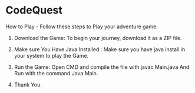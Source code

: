 # CodeQuest
How to Play -
Follow these steps to Play your adventure game:



1. Download the Game: To begin your journey, download it as a ZIP file.
2. Make sure You Have Java Installed : Make sure you have java install in your system to play the Game.
3. Run the Game: Open CMD and compile the file with javac Main.java And Run with the command Java Main.

4. Thank You.
